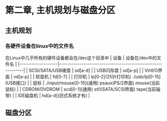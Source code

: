 # 第二章, 主机规划与磁盘分区

## 主机规划

### 各硬件设备在linux中的文件名

在Linux中几乎所有的硬件设备都会在/dev这个目录中
| 设备              | 设备在/dev中的文件名                                       |
|-------------------|------------------------------------------------------------|
| SCSI/SATA/USB硬盘 | sd[a-d]                                                    |
| USB闪存盘         | sd[a-p]                                                    |
| Virtl/O界面       | vd[a-p]                                                    |
| 软盘机            | fd[0-7]                                                    |
| 打印机            | lp\[0-2](25针打印机) ./usb/lp\[0-15](USB接口)              |
| 鼠标              | ./input/mouse\[0-15](通用) psaux(PS/2界面) mouse(当前鼠标) |
| CDROM/DVDROM      | scd\[0-1](通用) st0(SATA/SCSI界面) tape(当前磁带)          |
| IDE磁盘机         | hd\[a-d](旧式系统才有)                                     |

## 磁盘分区
